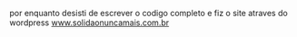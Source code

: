 por enquanto desisti de escrever o codigo completo 
e fiz o site atraves do wordpress
www.solidaonuncamais.com.br
